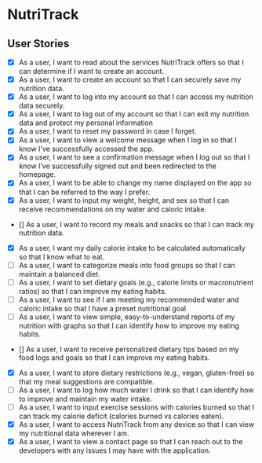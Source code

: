 # NutriTrack

## User Stories

- [X] As a user, I want to read about the services NutriTrack offers so that I can determine if I want to create an account.
- [x] As a user, I want to create an account so that I can securely save my nutrition data.
- [x] As a user, I want to log into my account so that I can access my nutrition data securely.
- [x] As a user, I want to log out of my account so that I can exit my nutrition data and protect my personal information
- [x] As a user, I want to reset my password in case I forget.
- [x] As a user, I want to view a welcome message when I log in so that I know I've successfully accessed the app.
- [x] As a user, I want to see a confirmation message when I log out so that I know I’ve successfully signed out and been redirected to the homepage.
- [x] As a user, I want to be able to change my name displayed on the app so that I can be referred to the way I prefer.
- [x] As a user, I want to input my weight, height, and sex so that I can receive recommendations on my water and caloric intake.
- [] As a user, I want to record my meals and snacks so that I can track my nutrition data.
- [x] As a user, I want my daily calorie intake to be calculated automatically so that I know what to eat.
- [ ] As a user, I want to categorize meals into food groups so that I can maintain a balanced diet.
- [ ] As a user, I want to set dietary goals (e.g., calorie limits or macronutrient ratios) so that I can improve my eating habits.
- [ ] As a user, I want to see if I am meeting my recommended water and caloric intake so that I have a preset nutritional goal
- [ ] As a user, I want to view simple, easy-to-understand reports of my nutrition with graphs so that I can identify how to improve my eating habits.
- [] As a user, I want to receive personalized dietary tips based on my food logs and goals so that I can improve my eating habits.
- [x] As a user, I want to store dietary restrictions (e.g., vegan, gluten-free) so that my meal suggestions are compatible.
- [ ] As a user, I want to log how much water I drink so that I can identify how to improve and maintain my water intake.
- [ ] As a user, I want to input exercise sessions with calories burned so that I can track my calorie deficit (calories burned vs calories eaten).
- [x] As a user, I want to access NutriTrack from any device so that I can view my nutritional data wherever I am.
- [x] As a user, I want to view a contact page so that I can reach out to the developers with any issues I may have with the application.
